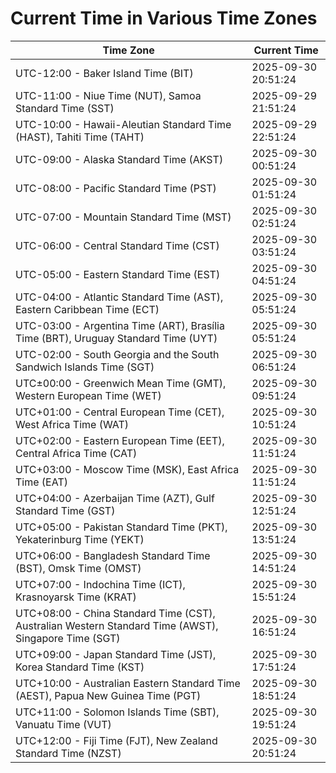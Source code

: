 # Current Time in Various Time Zones

| Time Zone | Current Time |
|-----------|--------------|
| UTC-12:00 - Baker Island Time (BIT) | 2025-09-30 20:51:24 |
| UTC-11:00 - Niue Time (NUT), Samoa Standard Time (SST) | 2025-09-29 21:51:24 |
| UTC-10:00 - Hawaii-Aleutian Standard Time (HAST), Tahiti Time (TAHT) | 2025-09-29 22:51:24 |
| UTC-09:00 - Alaska Standard Time (AKST) | 2025-09-30 00:51:24 |
| UTC-08:00 - Pacific Standard Time (PST) | 2025-09-30 01:51:24 |
| UTC-07:00 - Mountain Standard Time (MST) | 2025-09-30 02:51:24 |
| UTC-06:00 - Central Standard Time (CST) | 2025-09-30 03:51:24 |
| UTC-05:00 - Eastern Standard Time (EST) | 2025-09-30 04:51:24 |
| UTC-04:00 - Atlantic Standard Time (AST), Eastern Caribbean Time (ECT) | 2025-09-30 05:51:24 |
| UTC-03:00 - Argentina Time (ART), Brasília Time (BRT), Uruguay Standard Time (UYT) | 2025-09-30 05:51:24 |
| UTC-02:00 - South Georgia and the South Sandwich Islands Time (SGT) | 2025-09-30 06:51:24 |
| UTC±00:00 - Greenwich Mean Time (GMT), Western European Time (WET) | 2025-09-30 09:51:24 |
| UTC+01:00 - Central European Time (CET), West Africa Time (WAT) | 2025-09-30 10:51:24 |
| UTC+02:00 - Eastern European Time (EET), Central Africa Time (CAT) | 2025-09-30 11:51:24 |
| UTC+03:00 - Moscow Time (MSK), East Africa Time (EAT) | 2025-09-30 11:51:24 |
| UTC+04:00 - Azerbaijan Time (AZT), Gulf Standard Time (GST) | 2025-09-30 12:51:24 |
| UTC+05:00 - Pakistan Standard Time (PKT), Yekaterinburg Time (YEKT) | 2025-09-30 13:51:24 |
| UTC+06:00 - Bangladesh Standard Time (BST), Omsk Time (OMST) | 2025-09-30 14:51:24 |
| UTC+07:00 - Indochina Time (ICT), Krasnoyarsk Time (KRAT) | 2025-09-30 15:51:24 |
| UTC+08:00 - China Standard Time (CST), Australian Western Standard Time (AWST), Singapore Time (SGT) | 2025-09-30 16:51:24 |
| UTC+09:00 - Japan Standard Time (JST), Korea Standard Time (KST) | 2025-09-30 17:51:24 |
| UTC+10:00 - Australian Eastern Standard Time (AEST), Papua New Guinea Time (PGT) | 2025-09-30 18:51:24 |
| UTC+11:00 - Solomon Islands Time (SBT), Vanuatu Time (VUT) | 2025-09-30 19:51:24 |
| UTC+12:00 - Fiji Time (FJT), New Zealand Standard Time (NZST) | 2025-09-30 20:51:24 |
